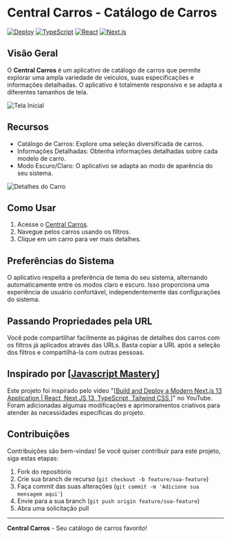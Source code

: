 # Central Carros - Catálogo de Carros

[![Deploy](https://img.shields.io/badge/Deploy-Ver%20no%20Vercel-brightgreen)](https://car-app-project-ipvz.vercel.app/)
[![TypeScript](https://img.shields.io/badge/TypeScript-4.3.5-blue)](https://www.typescriptlang.org/)
[![React](https://img.shields.io/badge/React-17.0.2-blue)](https://reactjs.org/)
[![Next.js](https://img.shields.io/badge/Next.js-11.1.0-blue)](https://nextjs.org/)

## Visão Geral

O **Central Carros** é um aplicativo de catálogo de carros que permite explorar uma ampla variedade de veículos, suas especificações e informações detalhadas. O aplicativo é totalmente responsivo e se adapta a diferentes tamanhos de tela.

![Tela Inicial](screenshots/tela_inicial.png)

## Recursos

- Catálogo de Carros: Explore uma seleção diversificada de carros.
- Informações Detalhadas: Obtenha informações detalhadas sobre cada modelo de carro.
- Modo Escuro/Claro: O aplicativo se adapta ao modo de aparência do seu sistema.

![Detalhes do Carro](screenshots/detalhes_do_carro.png)

## Como Usar

1. Acesse o [Central Carros](https://car-app-project-ipvz.vercel.app/).
2. Navegue pelos carros usando os filtros.
3. Clique em um carro para ver mais detalhes.

## Preferências do Sistema

O aplicativo respeita a preferência de tema do seu sistema, alternando automaticamente entre os modos claro e escuro. Isso proporciona uma experiência de usuário confortável, independentemente das configurações do sistema.

## Passando Propriedades pela URL

Você pode compartilhar facilmente as páginas de detalhes dos carros com os filtros já aplicados através das URLs. Basta copiar a URL após a seleção dos filtros e compartilhá-la com outras pessoas.

## Inspirado por [[Javascript Mastery](https://www.youtube.com/@javascriptmastery)]

Este projeto foi inspirado pelo vídeo "[[Build and Deploy a Modern Next.js 13 Application | React, Next JS 13, TypeScript, Tailwind CSS
](https://www.youtube.com/watch?v=pUNSHPyVryU&t=8509s)]" no YouTube. Foram adicionadas algumas modificações e aprimoramentos criativos para atender às necessidades específicas do projeto.

## Contribuições

Contribuições são bem-vindas! Se você quiser contribuir para este projeto, siga estas etapas:

1. Fork do repositório
2. Crie sua branch de recurso (`git checkout -b feature/sua-feature`)
3. Faça commit das suas alterações (`git commit -m 'Adicione sua mensagem aqui'`)
4. Envie para a sua branch (`git push origin feature/sua-feature`)
5. Abra uma solicitação pull


---

**Central Carros** - Seu catálogo de carros favorito!
